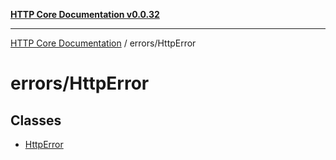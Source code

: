 [**HTTP Core Documentation v0.0.32**](../../README.md)

***

[HTTP Core Documentation](../../modules.md) / errors/HttpError

# errors/HttpError

## Classes

- [HttpError](classes/HttpError.md)
